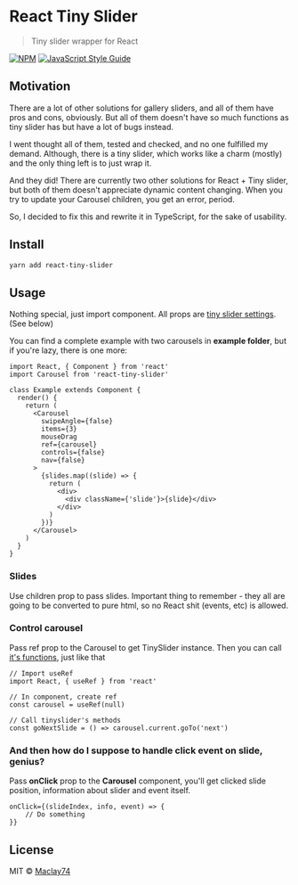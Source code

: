 # React Tiny Slider

> Tiny slider wrapper for React

[![NPM](https://img.shields.io/npm/v/react-tiny-slider.svg)](https://www.npmjs.com/package/react-tiny-slider) [![JavaScript Style Guide](https://img.shields.io/badge/code_style-standard-brightgreen.svg)](https://standardjs.com)

## Motivation

There are a lot of other solutions for gallery sliders, and all of them have pros and cons, obviously.
But all of them doesn't have so much functions as tiny slider has but have a lot of bugs instead.

I went thought all of them, tested and checked, and no one fulfilled my demand. Although, there is a tiny slider, which works like a charm (mostly) and the only thing left is to just wrap it.

And they did! There are currently two other solutions for React + Tiny slider, but both of them doesn't appreciate dynamic content changing.
When you try to update your Carousel children, you get an error, period.

So, I decided to fix this and rewrite it in TypeScript, for the sake of usability.

## Install

```bash
yarn add react-tiny-slider
```

## Usage

Nothing special, just import component. All props are
[tiny slider settings](https://github.com/ganlanyuan/tiny-slider#options). (See below)

You can find a complete example with two carousels in **example folder**, but if you're lazy, there is one more:

```tsx
import React, { Component } from 'react'
import Carousel from 'react-tiny-slider'

class Example extends Component {
  render() {
    return (
      <Carousel
        swipeAngle={false}
        items={3}
        mouseDrag
        ref={carousel}
        controls={false}
        nav={false}
      >
        {slides.map((slide) => {
          return (
            <div>
              <div className={'slide'}>{slide}</div>
            </div>
          )
        })}
      </Carousel>
    )
  }
}
```

### Slides

Use children prop to pass slides. Important thing to remember - they all are going to be converted to pure html, so no React shit (events, etc) is allowed.

### Control carousel

Pass ref prop to the Carousel to get TinySlider instance. Then you can call [it's functions](https://github.com/ganlanyuan/tiny-slider#methods), just like that

```tsx
// Import useRef
import React, { useRef } from 'react'

// In component, create ref
const carousel = useRef(null)

// Call tinyslider's methods
const goNextSlide = () => carousel.current.goTo('next')
```

### And then how do I suppose to handle click event on slide, genius?

Pass **onClick** prop to the **Carousel** component, you'll get clicked slide position, information about slider and event itself.

```tsx
onClick={(slideIndex, info, event) => {
    // Do something
}}
```

## License

MIT © [Maclay74](https://github.com/Maclay74)
